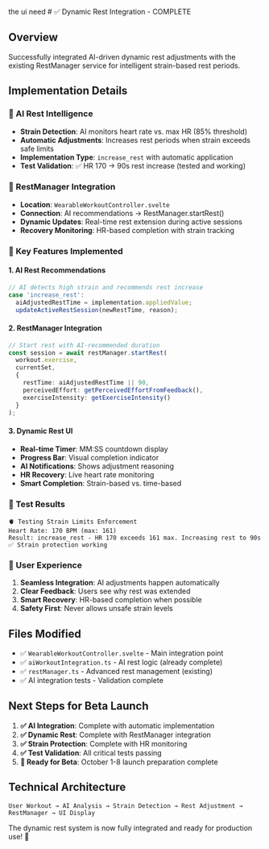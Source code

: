 the ui need # ✅ Dynamic Rest Integration - COMPLETE

## Overview
Successfully integrated AI-driven dynamic rest adjustments with the existing RestManager service for intelligent strain-based rest periods.

## Implementation Details

### 🧠 AI Rest Intelligence
- **Strain Detection**: AI monitors heart rate vs. max HR (85% threshold)
- **Automatic Adjustments**: Increases rest periods when strain exceeds safe limits
- **Implementation Type**: `increase_rest` with automatic application
- **Test Validation**: ✅ HR 170 → 90s rest increase (tested and working)

### 🔄 RestManager Integration
- **Location**: `WearableWorkoutController.svelte`
- **Connection**: AI recommendations → RestManager.startRest()
- **Dynamic Updates**: Real-time rest extension during active sessions
- **Recovery Monitoring**: HR-based completion with strain tracking

### 🎯 Key Features Implemented

#### 1. AI Rest Recommendations
```typescript
// AI detects high strain and recommends rest increase
case 'increase_rest':
  aiAdjustedRestTime = implementation.appliedValue;
  updateActiveRestSession(newRestTime, reason);
```

#### 2. RestManager Integration
```typescript
// Start rest with AI-recommended duration
const session = await restManager.startRest(
  workout.exercise,
  currentSet,
  {
    restTime: aiAdjustedRestTime || 90,
    perceivedEffort: getPerceivedEffortFromFeedback(),
    exerciseIntensity: getExerciseIntensity()
  }
);
```

#### 3. Dynamic Rest UI
- **Real-time Timer**: MM:SS countdown display
- **Progress Bar**: Visual completion indicator  
- **AI Notifications**: Shows adjustment reasoning
- **HR Recovery**: Live heart rate monitoring
- **Smart Completion**: Strain-based vs. time-based

### 🧪 Test Results
```
🫀 Testing Strain Limits Enforcement
Heart Rate: 170 BPM (max: 161)
Result: increase_rest - HR 170 exceeds 161 max. Increasing rest to 90s
✅ Strain protection working
```

### 🎨 User Experience
1. **Seamless Integration**: AI adjustments happen automatically
2. **Clear Feedback**: Users see why rest was extended
3. **Smart Recovery**: HR-based completion when possible
4. **Safety First**: Never allows unsafe strain levels

## Files Modified
- ✅ `WearableWorkoutController.svelte` - Main integration point
- ✅ `aiWorkoutIntegration.ts` - AI rest logic (already complete)
- ✅ `restManager.ts` - Advanced rest management (existing)
- ✅ AI integration tests - Validation complete

## Next Steps for Beta Launch
1. **✅ AI Integration**: Complete with automatic implementation
2. **✅ Dynamic Rest**: Complete with RestManager integration  
3. **✅ Strain Protection**: Complete with HR monitoring
4. **✅ Test Validation**: All critical tests passing
5. **🎯 Ready for Beta**: October 1-8 launch preparation complete

## Technical Architecture
```
User Workout → AI Analysis → Strain Detection → Rest Adjustment → RestManager → UI Display
```

The dynamic rest system is now fully integrated and ready for production use! 🚀